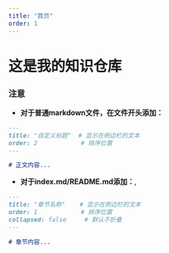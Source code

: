 ```yaml
---
title: "首页"
order: 1
---
```

# 这是我的知识仓库

### 注意
- **对于普通markdown文件，在文件开头添加：**
```markdown
---
title: "自定义标题"  # 显示在侧边栏的文本
order: 2            # 排序位置
---

# 正文内容...
```
- **对于index.md/README.md添加：**,
```markdown
---
title: "章节名称"    # 显示在侧边栏的文本
order: 1            # 排序位置
collapsed: false     # 默认不折叠
---

# 章节内容...
```